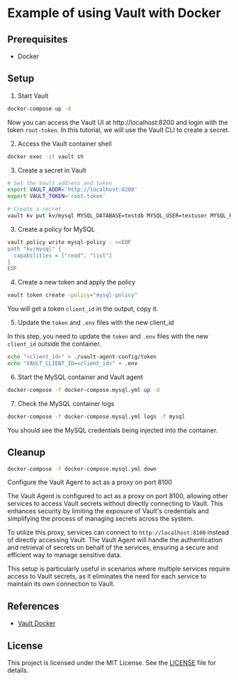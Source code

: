 # Example of using Vault with Docker

## Prerequisites

- Docker

## Setup

1. Start Vault

```bash
docker-compose up -d
```

Now you can access the Vault UI at http://localhost:8200 and login with the token `root-token`. In this tutorial, we will use the Vault CLI to create a secret.

2. Access the Vault container shell

```bash
docker exec -it vault sh
```

3. Create a secret in Vault
```bash
# Set the Vault address and token
export VAULT_ADDR='http://localhost:8200'
export VAULT_TOKEN='root-token'

# Create a secret
vault kv put kv/mysql MYSQL_DATABASE=testdb MYSQL_USER=testuser MYSQL_PASSWORD=testpassword MYSQL_ROOT_PASSWORD=rootpassword
```

3. Create a policy for MySQL

```bash
vault policy write mysql-policy - <<EOF
path "kv/mysql" {
  capabilities = ["read", "list"]
}
EOF
```

4. Create a new token and apply the policy

```bash
vault token create -policy="mysql-policy"
```

You will get a token `client_id` in the output, copy it.

5. Update the `token` and `.env` files with the new client_id

In this step, you need to update the `token` and `.env` files with the new `client_id` outside the container.

```bash
echo "<client_id>" > ./vault-agent-config/token
echo "VAULT_CLIENT_ID=<client_id>" > .env
```

6. Start the MySQL container and Vault agent

```bash
docker-compose -f docker-compose.mysql.yml up -d
```

7. Check the MySQL container logs

```bash
docker-compose -f docker-compose.mysql.yml logs -f mysql
```

You should see the MySQL credentials being injected into the container.

## Cleanup

```bash
docker-compose -f docker-compose.mysql.yml down
```

Configure the Vault Agent to act as a proxy on port 8100

The Vault Agent is configured to act as a proxy on port 8100, allowing other services to access Vault secrets without directly connecting to Vault. This enhances security by limiting the exposure of Vault's credentials and simplifying the process of managing secrets across the system.

To utilize this proxy, services can connect to `http://localhost:8100` instead of directly accessing Vault. The Vault Agent will handle the authentication and retrieval of secrets on behalf of the services, ensuring a secure and efficient way to manage sensitive data.

This setup is particularly useful in scenarios where multiple services require access to Vault secrets, as it eliminates the need for each service to maintain its own connection to Vault.


## References

- [Vault Docker](https://hub.docker.com/r/hashicorp/vault)

## License

This project is licensed under the MIT License. See the [LICENSE](LICENSE) file for details.
